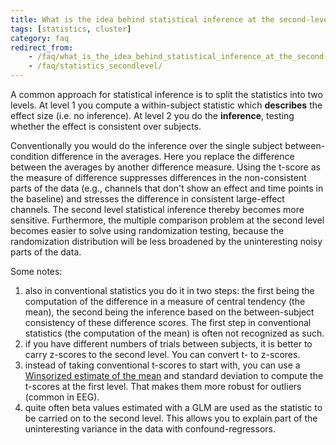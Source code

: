 ```yaml
---
title: What is the idea behind statistical inference at the second-level?
tags: [statistics, cluster]
category: faq
redirect_from:
    - /faq/what_is_the_idea_behind_statistical_inference_at_the_second-level/
    - /faq/statistics_secondlevel/
---
```


A common approach for statistical inference is to split the statistics into two levels. At level 1 you compute a within-subject statistic which **describes** the effect size (i.e. no inference). At level 2 you do the **inference**, testing whether the effect is consistent over subjects.

Conventionally you would do the inference over the single subject between-condition difference in the averages. Here you replace the difference between the averages by another difference measure. Using the t-score as the measure of difference suppresses differences in the non-consistent parts of the data (e.g., channels that don't show an effect and time points in the baseline) and stresses the difference in consistent large-effect channels. The second level statistical inference thereby becomes more sensitive. Furthermore, the multiple comparison problem at the second level becomes easier to solve using randomization testing, because the randomization distribution will be less broadened by the uninteresting noisy parts of the data.

Some notes:

1.  also in conventional statistics you do it in two steps: the first being the computation of the difference in a measure of central tendency (the mean), the second being the inference based on the between-subject consistency of these difference scores. The first step in conventional statistics (the computation of the mean) is often not recognized as such.
2.  if you have different numbers of trials between subjects, it is better to carry z-scores to the second level. You can convert t- to z-scores.
3.  instead of taking conventional t-scores to start with, you can use a [Winsorized estimate of the mean](https://en.wikipedia.org/wiki/Winsorized_mean) and standard deviation to compute the t-scores at the first level. That makes them more robust for outliers (common in EEG).
4.  quite often beta values estimated with a GLM are used as the statistic to be carried on to the second level. This allows you to explain part of the uninteresting variance in the data with confound-regressors.
